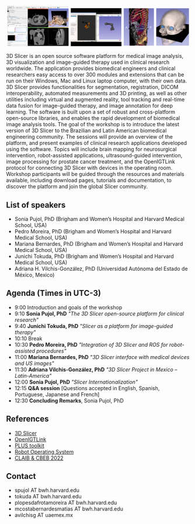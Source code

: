 
![image](3dslicer.png)

3D Slicer is an open source software platform for medical image analysis, 3D visualization and image-guided therapy used in clinical research worldwide. The application provides biomedical engineers and clinical researchers easy access to over 300 modules and extensions that can be run on their Windows, Mac and Linux laptop computer, with their own data. 3D Slicer provides functionalities for segmentation, registration, DICOM interoperability, automated measurements and 3D printing, as well as other utilities including virtual and augmented reality, tool tracking and real-time data fusion for image-guided therapy, and image annotation for deep learning. The software is built upon a set of robust and cross-platform open-source libraries, and enables the rapid development of biomedical image analysis tools. The goal of the workshop is to introduce the latest version of 3D Slicer to the Brazilian and Latin American biomedical engineering community. The sessions will provide an overview of the platform, and present examples of clinical research applications developed using the software. Topics will include brain mapping for neurosurgical intervention, robot-assisted applications, ultrasound-guided intervention, image processing for prostate cancer treatment, and the OpenIGTLink protocol for connecting 3D Slicer with devices in the operating room. Workshop participants will be guided through the resources and materials available, including download pages, tutorials and documentation, to discover the platform and join the global Slicer community.

## List of speakers
* Sonia Pujol, PhD (Brigham and Women’s Hospital and Harvard Medical School, USA)
* Pedro Moreira, PhD (Brigham and Women’s Hospital and Harvard Medical School, USA)
* Mariana Bernardes, PhD (Brigham and Women’s Hospital and Harvard Medical School, USA)
* Junichi Tokuda, PhD (Brigham and Women’s Hospital and Harvard Medical School, USA)
* Adriana H. Vilchis-González, PhD (Universidad Autónoma del Estado de México, Mexico)

## Agenda (Times in UTC-3)

* 9:00  Introduction and goals of the workshop
* 9:10  **Sonia Pujol, PhD** *"The 3D Slicer open-source platform for clinical research"*
* 9:40  **Junichi Tokuda, PhD** *"Slicer as a platform for image-guided therapy"*
* 10:10 Break
* 10:30 **Pedro Moreira, PhD** *"Integration of 3D Slicer and ROS for robot-assisted procedures"*
* 11:00 **Mariana Bernardes, PhD** *"3D Slicer interface with medical devices and US images"*
* 11:30 **Adriana Vilchis-González, PhD** *"3D Slicer Project in Mexico – Latin-America"*
* 12:00 **Sonia Pujol, PhD** *"Slicer Internationalization"*
* 12:15 **Q&A session** [Questions accepted in English, Spanish, Portuguese, Japanese and French]
* 12:30 **Concluding Remarks**, Sonia Pujol, PhD


## References
- [3D Slicer](https://www.slicer.org/)
- [OpenIGTLink](http://openigtlink.org/)
- [PLUS toolkit](https://plustoolkit.github.io/)
- [Robot Operating System](http://www.ros.org/)
- [CLAIB & CBEB 2022](https://www.cbeb.org.br/en/)

## Contact
- spujol AT bwh.harvard.edu
- tokuda AT bwh.harvard.edu
- plopesdafrotamoreira AT bwh.harvard.edu
- mcostabernardesmatias AT bwh.harvard.edu
- avilchisg AT uaemex.mx


